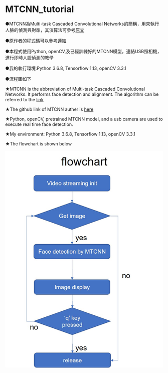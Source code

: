 # MTCNN_tutorial

●MTCNN為Multi-task Cascaded Convolutional Networks的簡稱，用來執行人臉的偵測與對準，其演算法可參考[原文](https://arxiv.org/abs/1604.02878)

●原作者的程式碼可以參考[連結](https://github.com/kpzhang93/MTCNN_face_detection_alignment)

●本程式使用Python, openCV,及已經訓練好的MTCNN模型，連結USB照相機，進行即時人臉偵測的教學

●我的執行環境:Python 3.6.8, Tensorflow 1.13, openCV 3.3.1

●流程圖如下

★MTCNN is the abbreviation of Multi-task Cascaded Convolutional Networks. It performs face detection and alignment. The algorithm can be referred to the [link](https://arxiv.org/abs/1604.02878)

★The github link of MTCNN auther is [here](https://github.com/kpzhang93/MTCNN_face_detection_alignment)

★Python, openCV, pretrained MTCNN model, and a usb camera are used to execute real time face detection.

★My environment: Python 3.6.8, Tensorflow 1.13, openCV 3.3.1

★The flowchart is shown below

![flowchart](flowchart.jpg)
